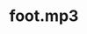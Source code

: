 ---
title: foot.mp3
vocals: false
best: false
definitive: false
recordings: foot-288
filename: foot.mp3
mixes: foot_288-mp3
folder: 2002-06-01/wore out my foot
weight: 0
---